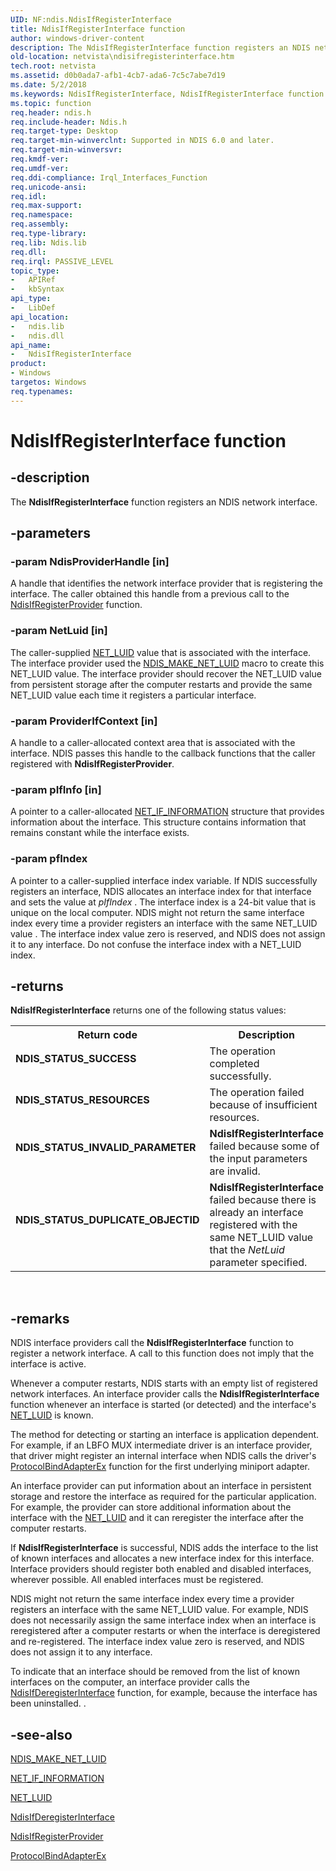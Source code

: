 ```yaml
---
UID: NF:ndis.NdisIfRegisterInterface
title: NdisIfRegisterInterface function
author: windows-driver-content
description: The NdisIfRegisterInterface function registers an NDIS network interface.
old-location: netvista\ndisifregisterinterface.htm
tech.root: netvista
ms.assetid: d0b0ada7-afb1-4cb7-ada6-7c5c7abe7d19
ms.date: 5/2/2018
ms.keywords: NdisIfRegisterInterface, NdisIfRegisterInterface function [Network Drivers Starting with Windows Vista], ndis/NdisIfRegisterInterface, net_if_functions_ref_baca325c-667d-4472-9c91-dbc8fd41d033.xml, netvista.ndisifregisterinterface
ms.topic: function
req.header: ndis.h
req.include-header: Ndis.h
req.target-type: Desktop
req.target-min-winverclnt: Supported in NDIS 6.0 and later.
req.target-min-winversvr: 
req.kmdf-ver: 
req.umdf-ver: 
req.ddi-compliance: Irql_Interfaces_Function
req.unicode-ansi: 
req.idl: 
req.max-support: 
req.namespace: 
req.assembly: 
req.type-library: 
req.lib: Ndis.lib
req.dll: 
req.irql: PASSIVE_LEVEL
topic_type:
-	APIRef
-	kbSyntax
api_type:
-	LibDef
api_location:
-	ndis.lib
-	ndis.dll
api_name:
-	NdisIfRegisterInterface
product:
- Windows
targetos: Windows
req.typenames: 
---
```


# NdisIfRegisterInterface function


## -description


The 
  <b>NdisIfRegisterInterface</b> function registers an NDIS network interface.


## -parameters




### -param NdisProviderHandle [in]

A handle that identifies the network interface provider that is registering the interface. The
     caller obtained this handle from a previous call to the 
     <a href="https://msdn.microsoft.com/1624426b-9e67-4aa2-83d8-f1e6fa484858">
     NdisIfRegisterProvider</a> function.


### -param NetLuid [in]

The caller-supplied 
     <a href="https://msdn.microsoft.com/library/windows/hardware/ff568747">NET_LUID</a> value that is associated with the
     interface. The interface provider used the 
     <a href="https://msdn.microsoft.com/library/windows/hardware/ff565890">NDIS_MAKE_NET_LUID</a> macro to create this
     NET_LUID value. The interface provider should recover the NET_LUID value from persistent storage after
     the computer restarts and provide the same NET_LUID value each time it registers a particular
     interface.


### -param ProviderIfContext [in]

A handle to a caller-allocated context area that is associated with the interface. NDIS passes
     this handle to the callback functions that the caller registered with 
     <b>NdisIfRegisterProvider</b>.


### -param pIfInfo [in]

A pointer to a caller-allocated 
     <a href="https://msdn.microsoft.com/library/windows/hardware/ff568743">NET_IF_INFORMATION</a> structure that
     provides information about the interface. This structure contains information that remains constant
     while the interface exists.


### -param pfIndex

A pointer to a caller-supplied interface index variable. If NDIS successfully registers an
     interface, NDIS allocates an interface index for that interface and sets the value at 
     <i>pIfIndex</i> . The interface index is a 24-bit value that is unique on the local computer. NDIS might
     not return the same interface index every time a provider registers an interface with the same NET_LUID
     value . The interface index value zero is reserved, and NDIS does not assign it to any interface. Do not
     confuse the interface index with a NET_LUID index.


## -returns



<b>NdisIfRegisterInterface</b> returns one of the following status values:

<table>
<tr>
<th>Return code</th>
<th>Description</th>
</tr>
<tr>
<td width="40%">
<dl>
<dt><b>NDIS_STATUS_SUCCESS</b></dt>
</dl>
</td>
<td width="60%">
The operation completed successfully.

</td>
</tr>
<tr>
<td width="40%">
<dl>
<dt><b>NDIS_STATUS_RESOURCES</b></dt>
</dl>
</td>
<td width="60%">
The operation failed because of insufficient resources.

</td>
</tr>
<tr>
<td width="40%">
<dl>
<dt><b>NDIS_STATUS_INVALID_PARAMETER</b></dt>
</dl>
</td>
<td width="60%">
<b>NdisIfRegisterInterface</b> failed because some of the input parameters are invalid.

</td>
</tr>
<tr>
<td width="40%">
<dl>
<dt><b>NDIS_STATUS_DUPLICATE_OBJECTID</b></dt>
</dl>
</td>
<td width="60%">
<b>NdisIfRegisterInterface</b> failed because there is already an interface registered with the same
       NET_LUID value that the 
       <i>NetLuid</i> parameter specified.

</td>
</tr>
</table>
 




## -remarks



NDIS interface providers call the 
    <b>NdisIfRegisterInterface</b> function to register a network interface. A call to this function does not
    imply that the interface is active.

Whenever a computer restarts, NDIS starts with an empty list of registered network interfaces. An
    interface provider calls the 
    <b>NdisIfRegisterInterface</b> function whenever an interface is started (or detected) and the interface's    
    <a href="https://msdn.microsoft.com/library/windows/hardware/ff568747">NET_LUID</a> is known.

The method for detecting or starting an interface is application dependent. For example, if an LBFO
    MUX intermediate driver is an interface provider, that driver might register an internal interface when
    NDIS calls the driver's 
    <a href="https://msdn.microsoft.com/1958722e-012e-4110-a82c-751744bcf9b5">ProtocolBindAdapterEx</a> function
    for the first underlying miniport adapter.

An interface provider can put information about an interface in persistent storage and restore the
    interface as required for the particular application. For example, the provider can store additional
    information about the interface with the 
    <a href="https://msdn.microsoft.com/library/windows/hardware/ff568747">NET_LUID</a> and it can reregister the interface after
    the computer restarts.

If 
    <b>NdisIfRegisterInterface</b> is successful, NDIS adds the interface to the list of known interfaces and
    allocates a new interface index for this interface. Interface providers should register both enabled and
    disabled interfaces, wherever possible. All enabled interfaces 
    must be registered.

NDIS might not return the same interface index every time a provider registers an interface with the
    same NET_LUID value. For example, NDIS does not necessarily assign the same interface index when an
    interface is reregistered after a computer restarts or when the interface is deregistered and
    re-registered. The interface index value zero is reserved, and NDIS does not assign it to any
    interface.

To indicate that an interface should be removed from the list of known interfaces on the computer, an
    interface provider calls the 
    <a href="https://msdn.microsoft.com/696d0870-966e-44ac-859e-d530dd6c76b8">
    NdisIfDeregisterInterface</a> function, for example, because the interface has been uninstalled. .




## -see-also




<a href="https://msdn.microsoft.com/library/windows/hardware/ff565890">NDIS_MAKE_NET_LUID</a>



<a href="https://msdn.microsoft.com/library/windows/hardware/ff568743">NET_IF_INFORMATION</a>



<a href="https://msdn.microsoft.com/library/windows/hardware/ff568747">NET_LUID</a>



<a href="https://msdn.microsoft.com/library/windows/hardware/ff562700">NdisIfDeregisterInterface</a>



<a href="https://msdn.microsoft.com/library/windows/hardware/ff562716">NdisIfRegisterProvider</a>



<a href="https://msdn.microsoft.com/1958722e-012e-4110-a82c-751744bcf9b5">ProtocolBindAdapterEx</a>
 

 

